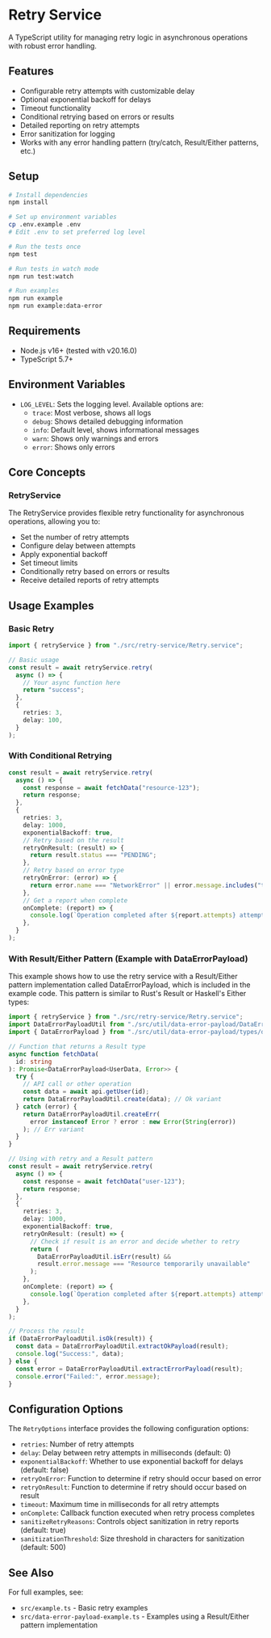 # Retry Service

A TypeScript utility for managing retry logic in asynchronous operations with robust error handling.

## Features

- Configurable retry attempts with customizable delay
- Optional exponential backoff for delays
- Timeout functionality
- Conditional retrying based on errors or results
- Detailed reporting on retry attempts
- Error sanitization for logging
- Works with any error handling pattern (try/catch, Result/Either patterns, etc.)

## Setup

```bash
# Install dependencies
npm install

# Set up environment variables
cp .env.example .env
# Edit .env to set preferred log level

# Run the tests once
npm test

# Run tests in watch mode
npm run test:watch

# Run examples
npm run example
npm run example:data-error
```

## Requirements

- Node.js v16+ (tested with v20.16.0)
- TypeScript 5.7+

## Environment Variables

- `LOG_LEVEL`: Sets the logging level. Available options are:
  - `trace`: Most verbose, shows all logs
  - `debug`: Shows detailed debugging information
  - `info`: Default level, shows informational messages
  - `warn`: Shows only warnings and errors
  - `error`: Shows only errors

## Core Concepts

### RetryService

The RetryService provides flexible retry functionality for asynchronous operations, allowing you to:

- Set the number of retry attempts
- Configure delay between attempts
- Apply exponential backoff
- Set timeout limits
- Conditionally retry based on errors or results
- Receive detailed reports of retry attempts

## Usage Examples

### Basic Retry

```typescript
import { retryService } from "./src/retry-service/Retry.service";

// Basic usage
const result = await retryService.retry(
  async () => {
    // Your async function here
    return "success";
  },
  {
    retries: 3,
    delay: 100,
  }
);
```

### With Conditional Retrying

```typescript
const result = await retryService.retry(
  async () => {
    const response = await fetchData("resource-123");
    return response;
  },
  {
    retries: 3,
    delay: 1000,
    exponentialBackoff: true,
    // Retry based on the result
    retryOnResult: (result) => {
      return result.status === "PENDING";
    },
    // Retry based on error type
    retryOnError: (error) => {
      return error.name === "NetworkError" || error.message.includes("timeout");
    },
    // Get a report when complete
    onComplete: (report) => {
      console.log(`Operation completed after ${report.attempts} attempts`);
    },
  }
);
```

### With Result/Either Pattern (Example with DataErrorPayload)

This example shows how to use the retry service with a Result/Either pattern implementation called DataErrorPayload, which is included in the example code. This pattern is similar to Rust's Result or Haskell's Either types:

```typescript
import { retryService } from "./src/retry-service/Retry.service";
import DataErrorPayloadUtil from "./src/util/data-error-payload/DataErrorPayload.utils";
import { DataErrorPayload } from "./src/util/data-error-payload/types/data-error-payload.types";

// Function that returns a Result type
async function fetchData(
  id: string
): Promise<DataErrorPayload<UserData, Error>> {
  try {
    // API call or other operation
    const data = await api.getUser(id);
    return DataErrorPayloadUtil.create(data); // Ok variant
  } catch (error) {
    return DataErrorPayloadUtil.createErr(
      error instanceof Error ? error : new Error(String(error))
    ); // Err variant
  }
}

// Using with retry and a Result pattern
const result = await retryService.retry(
  async () => {
    const response = await fetchData("user-123");
    return response;
  },
  {
    retries: 3,
    delay: 1000,
    exponentialBackoff: true,
    retryOnResult: (result) => {
      // Check if result is an error and decide whether to retry
      return (
        DataErrorPayloadUtil.isErr(result) &&
        result.error.message === "Resource temporarily unavailable"
      );
    },
    onComplete: (report) => {
      console.log(`Operation completed after ${report.attempts} attempts`);
    },
  }
);

// Process the result
if (DataErrorPayloadUtil.isOk(result)) {
  const data = DataErrorPayloadUtil.extractOkPayload(result);
  console.log("Success:", data);
} else {
  const error = DataErrorPayloadUtil.extractErrorPayload(result);
  console.error("Failed:", error.message);
}
```

## Configuration Options

The `RetryOptions` interface provides the following configuration options:

- `retries`: Number of retry attempts
- `delay`: Delay between retry attempts in milliseconds (default: 0)
- `exponentialBackoff`: Whether to use exponential backoff for delays (default: false)
- `retryOnError`: Function to determine if retry should occur based on error
- `retryOnResult`: Function to determine if retry should occur based on result
- `timeout`: Maximum time in milliseconds for all retry attempts
- `onComplete`: Callback function executed when retry process completes
- `sanitizeRetryReasons`: Controls object sanitization in retry reports (default: true)
- `sanitizationThreshold`: Size threshold in characters for sanitization (default: 500)

## See Also

For full examples, see:

- `src/example.ts` - Basic retry examples
- `src/data-error-payload-example.ts` - Examples using a Result/Either pattern implementation
